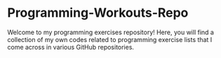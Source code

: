 # Programming-Workouts-Repo
Welcome to my programming exercises repository! Here, you will find a collection of my own codes related to programming exercise lists that I come across in various GitHub repositories.
